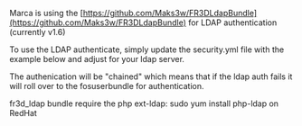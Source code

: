 Marca is using the [https://github.com/Maks3w/FR3DLdapBundle](https://github.com/Maks3w/FR3DLdapBundle) for LDAP authentication (currently v1.6)

To use the LDAP authenticate, simply update the security.yml file with the example below and adjust for your ldap server.  

The authenication will be "chained" which means that if the ldap auth fails it will roll over to the fosuserbundle for authentication.

fr3d_ldap bundle require the php ext-ldap:  sudo yum install php-ldap on RedHat